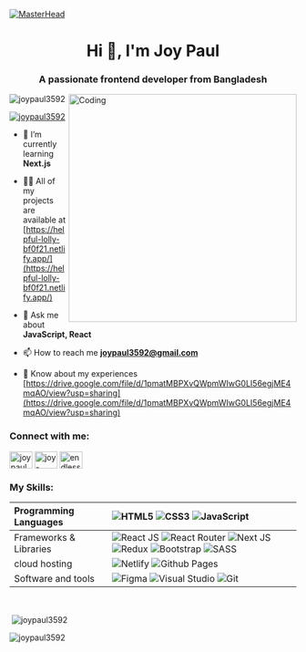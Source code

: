 [![MasterHead](https://raw.githubusercontent.com/PolarBearGG/PolarBearGG/master/web-developer.gif)](https://rishavchanda.io)

<h1 align="center">Hi 👋, I'm Joy Paul</h1>
<h3 align="center">A passionate frontend developer from Bangladesh</h3>
<img align="right" alt="Coding" width="400" src="https://cdn.dribbble.com/users/1162077/screenshots/3848914/programmer.gif">

<p align="left"> <img src="https://komarev.com/ghpvc/?username=joypaul3592&label=Profile%20views&color=0e75b6&style=flat" alt="joypaul3592" /> </p>

<p align="left"> <a href="https://twitter.com/joypaul3592" target="blank"><img src="https://img.shields.io/twitter/follow/joypaul3592?logo=twitter&style=for-the-badge" alt="joypaul3592" /></a> </p>

- 🌱 I’m currently learning **Next.js**

- 👨‍💻 All of my projects are available at [https://helpful-lolly-bf0f21.netlify.app/](https://helpful-lolly-bf0f21.netlify.app/)

- 💬 Ask me about **JavaScript, React**

- 📫 How to reach me **joypaul3592@gmail.com**

- 📄 Know about my experiences [https://drive.google.com/file/d/1pmatMBPXvQWpmWIwG0LI56egjME4mqAO/view?usp=sharing](https://drive.google.com/file/d/1pmatMBPXvQWpmWIwG0LI56egjME4mqAO/view?usp=sharing)

<h3 align="left">Connect with me:</h3>
<p align="left">
<a href="https://twitter.com/joypaul3592" target="blank"><img align="center" src="https://raw.githubusercontent.com/rahuldkjain/github-profile-readme-generator/master/src/images/icons/Social/twitter.svg" alt="joypaul3592" height="30" width="40" /></a>
<a href="https://linkedin.com/in/joy-paul3592/" target="blank"><img align="center" src="https://raw.githubusercontent.com/rahuldkjain/github-profile-readme-generator/master/src/images/icons/Social/linked-in-alt.svg" alt="joy-paul3592/" height="30" width="40" /></a>
<a href="https://fb.com/endless.wer/" target="blank"><img align="center" src="https://raw.githubusercontent.com/rahuldkjain/github-profile-readme-generator/master/src/images/icons/Social/facebook.svg" alt="endless.wer/" height="30" width="40" /></a>
</p>


### My Skills:

| Programming Languages       |![HTML5](https://img.shields.io/badge/html5-%23E34F26.svg?style=for-the-badge&logo=html5&logoColor=white) ![CSS3](https://img.shields.io/badge/css3-%231572B6.svg?style=for-the-badge&logo=css3&logoColor=white) ![JavaScript](https://img.shields.io/badge/javascript-%23323330.svg?style=for-the-badge&logo=javascript&logoColor=%23F7DF1E)                                                                                                                                                                                                                                                                                                                                                                                                                                                                                                                                                                                                  |
| :-------------------------- | :--------------------------------------------------------------------------------------------------------------------------------------------------------------------------------------------------------------------------------------------------------------------------------------------------------------------------------------------------------------------------------------------------------------------------------------------------------------------------------------------------------------------------------------------------------------------------------------------------------------------------------------------------------------------------------------------------------------------------------------------------------------------------------------------------------------------------------------------------------------------------------------------------------------------------------------------------------------------------------------------------------------------------------------------------- |
| Frameworks & Libraries      | ![React JS](https://img.shields.io/badge/react_js-%2320232a.svg?style=for-the-badge&logo=react&logoColor=%2361DAFB) ![React Router](https://img.shields.io/badge/React_Router-CA4245?style=for-the-badge&logo=react-router&logoColor=white) ![Next JS](https://img.shields.io/badge/Next_js-black?style=for-the-badge&logo=next.js&logoColor=white) ![Redux](https://img.shields.io/badge/redux-%23593d88.svg?style=for-the-badge&logo=redux&logoColor=white) ![Bootstrap](https://img.shields.io/badge/bootstrap-%23563D7C.svg?style=for-the-badge&logo=bootstrap&logoColor=white) ![SASS](https://img.shields.io/badge/SASS-hotpink.svg?style=for-the-badge&logo=SASS&logoColor=white)|
| cloud hosting | ![Netlify](https://img.shields.io/badge/netlify-%23000000.svg?style=for-the-badge&logo=netlify&logoColor=#00C7B7) ![Github Pages](https://img.shields.io/badge/GitHub%20Pages-327FC7.svg?style=for-the-badge&logo=github&logoColor=white)                                                                                                                                                                                                                                                                                                                                                                                                                                                                                                                                                                                                                                                                                                                                                                                                            |
| Software and tools          | ![Figma](https://img.shields.io/badge/figma-%23F24E1E.svg?style=for-the-badge&logo=figma&logoColor=white) ![Visual Studio](https://img.shields.io/badge/Visual%20Studio-5C2D91.svg?style=for-the-badge&logo=visual-studio&logoColor=white) ![Git](https://img.shields.io/badge/git-%23F05033.svg?style=for-the-badge&logo=git&logoColor=white)                                                                                                                                                                                                                                                                                                                                                                                                                                                                                                                                                                                                                                                                                                       |


<br/>



<p>&nbsp;<img align="center" src="https://github-readme-stats.vercel.app/api?username=joypaul3592&show_icons=true&locale=en" alt="joypaul3592" /></p>

<p><img align="center" src="https://github-readme-streak-stats.herokuapp.com/?user=joypaul3592&" alt="joypaul3592" /></p>
